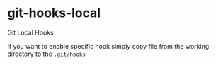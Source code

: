 # git-hooks-local
Git Local Hooks

If you want to enable specific hook simply copy file from the working directory to the `.git/hooks`

